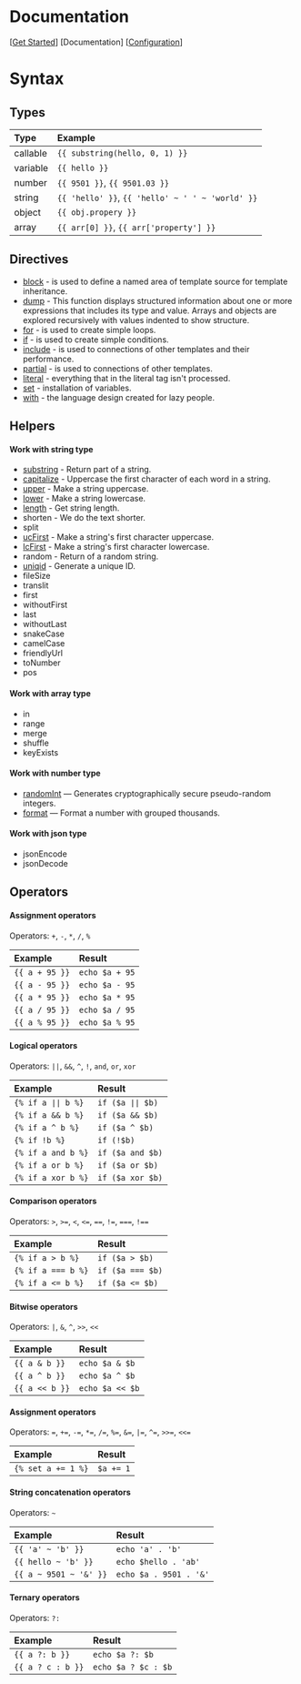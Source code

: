 Documentation
=============

[[Get Started](./get-started.md)]
[Documentation]
[[Configuration](./configure.md)]

Syntax
======

## Types

| Type | Example |
| :--- | :--- |
| callable | `{{ substring(hello, 0, 1) }}` |
| variable | `{{ hello }}` |
| number | `{{ 9501 }}`, `{{ 9501.03 }}` |
| string | `{{ 'hello' }}`, `{{ 'hello' ~ ' ' ~ 'world' }}` |
| object | `{{ obj.propery }}` |
| array | `{{ arr[0] }}`, `{{ arr['property'] }}` |

## Directives

 * [block](./directives/block.md) - is used to define a named area of template source for template inheritance.
 * [dump](./directives/dump.md) - This function displays structured information about one or more expressions that includes its type and value. Arrays and objects are explored recursively with values indented to show structure.
 * [for](./directives/for.md) - is used to create simple loops.
 * [if](./directives/if.md) - is used to create simple conditions.
 * [include](./directives/include.md#directive-{%-include-%}) - is used to connections of other templates and their performance.
 * [partial](./directives/include.md#directive-{%-partial-%}) - is used to connections of other templates.
 * [literal](./directives/literal.md) - everything that in the literal tag isn't processed. 
 * [set](./directives/set.md) - installation of variables.
 * [with](./directives/with.md) - the language design created for lazy people.

## Helpers

#### Work with string type

* [substring](https://php.net/manual/en/function.substr.php) - Return part of a string.
* [capitalize](https://php.net/manual/en/function.ucwords.php) - Uppercase the first character of each word in a string.
* [upper](https://php.net/manual/en/function.strtoupper.php) - Make a string uppercase.
* [lower](https://php.net/manual/en/function.strtolower.php) - Make a string lowercase.
* [length](https://php.net/manual/en/function.strlen.php) - Get string length.
* shorten - We do the text shorter.
* split
* [ucFirst](https://php.net/manual/en/function.ucfirst.php) - Make a string's first character uppercase.
* [lcFirst](https://php.net/manual/en/function.lcfirst.php) -  Make a string's first character lowercase.
* random - Return of a random string.
* [uniqid](https://php.net/manual/en/function.uniqid.php) - Generate a unique ID.
* fileSize
* translit
* first
* withoutFirst
* last
* withoutLast
* snakeCase
* camelCase
* friendlyUrl
* toNumber
* pos

#### Work with array type

* in
* range
* merge
* shuffle
* keyExists

#### Work with number type

* [randomInt](https://secure.php.net/manual/en/function.random-int.php) — Generates cryptographically secure pseudo-random integers.
* [format](https://secure.php.net/manual/en/function.number-format.php) — Format a number with grouped thousands.

#### Work with json type

* jsonEncode
* jsonDecode

## Operators

#### Assignment operators 
Operators: `+`, `-`, `*`, `/`, `%`

| Example | Result |
| :--- | :--- |
| `{{ a + 95 }}` | `echo $a + 95` |
| `{{ a - 95 }}` | `echo $a - 95` |
| `{{ a * 95 }}` | `echo $a * 95` |
| `{{ a / 95 }}` | `echo $a / 95` |
| `{{ a % 95 }}` | `echo $a % 95` |

#### Logical operators
Operators: `||`, `&&`, `^`, `!`, `and`, `or`, `xor`

| Example | Result |
| :--- | :--- |
| `{% if a ∣∣ b %}` | `if ($a ∣∣ $b)` |
| `{% if a && b %}` | `if ($a && $b)` |
| `{% if a ^ b %}` | `if ($a ^ $b)` |
| `{% if !b %}` | `if (!$b)` |
| `{% if a and b %}` | `if ($a and $b)` |
| `{% if a or b %}` | `if ($a or $b)` |
| `{% if a xor b %}` | `if ($a xor $b)` |

#### Comparison operators
Operators: `>`, `>=`, `<`, `<=`, `==`, `!=`, `===`, `!==`

| Example | Result |
| :--- | :--- |
| `{% if a > b %}` | `if ($a > $b)` |
| `{% if a === b %}` | `if ($a === $b)` |
| `{% if a <= b %}` | `if ($a <= $b)` |

#### Bitwise operators
Operators: `|`, `&`, `^`, `>>`, `<<`

| Example | Result |
| :--- | :--- |
| `{{ a & b }}` | `echo $a & $b` |
| `{{ a ^ b }}` | `echo $a ^ $b` |
| `{{ a << b }}` | `echo $a << $b` |

#### Assignment operators 
Operators: `=`, `+=`, `-=`, `*=`, `/=`, `%=`, `&=`, `|=`, `^=`, `>>=`, `<<=`

| Example | Result |
| :--- | :--- |
| `{% set a += 1 %}` | `$a += 1` |

#### String concatenation operators 
Operators: `~`

| Example | Result |
| :--- | :--- |
| `{{ 'a' ~ 'b' }}` | `echo 'a' . 'b'` |
| `{{ hello ~ 'b' }}` | `echo $hello . 'ab'` |
| `{{ a ~ 9501 ~ '&' }}` | `echo $a . 9501 . '&'` |

#### Ternary operators 
Operators: `?:`

| Example | Result |
| :--- | :--- |
| `{{ a ?: b }}` | `echo $a ?: $b` |
| `{{ a ? c : b }}` | `echo $a ? $c : $b` |
